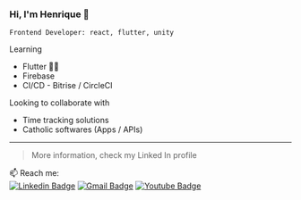 ### Hi, I'm Henrique 👋
```
Frontend Developer: react, flutter, unity
```

Learning
- Flutter 🤳🏻
- Firebase
- CI/CD - Bitrise / CircleCI

Looking to collaborate with
- Time tracking solutions
- Catholic softwares (Apps / APIs)

---
> More information, check my Linked In profile

📫 Reach me:  
[![Linkedin Badge](https://img.shields.io/badge/-Henrique%20Derosa-6633cc?style=flat-square&logo=Linkedin&logoColor=white&link=https://www.linkedin.com/in/henrique-derosa-85884829/)](https://www.linkedin.com/in/henrique-derosa-85884829/) 
[![Gmail Badge](https://img.shields.io/badge/-Contact%20me-6633cc?style=flat-square&logo=Gmail&logoColor=white&link=mailto:contato.h@gmail.com)](mailto:contato.h@gmail.com)
[![Youtube Badge](https://img.shields.io/badge/-Watch-6633cc?style=flat-square&logo=YouTube&logoColor=white&link=https://www.youtube.com/channel/UCazOsFDHuRE6AErwIPqz5Ew)](https://www.youtube.com/channel/UCazOsFDHuRE6AErwIPqz5Ew)
